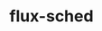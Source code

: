 ---
title: "flux-sched"
layout: cache
categories: [package, develop-2024-02-25]
meta: {"versions": ["0.32.0"], "compilers": ["gcc@=11.4.0", "gcc@=7.3.1", "gcc@=9.4.0", "oneapi@=2024.0.0"], "oss": ["amzn2", "ubuntu20.04", "ubuntu22.04"], "platforms": ["linux"], "targets": ["aarch64", "neoverse_n1", "neoverse_v1", "neoverse_v2", "ppc64le", "x86_64_v3"], "stacks": ["aws-isc", "aws-isc-aarch64", "e4s", "e4s-neoverse-v2", "e4s-neoverse_v1", "e4s-oneapi", "e4s-power", "root"], "num_specs": 8, "num_specs_by_stack": {"root": 8, "aws-isc-aarch64": 2, "aws-isc": 1, "e4s-neoverse_v1": 1, "e4s-power": 1, "e4s": 1, "e4s-neoverse-v2": 1, "e4s-oneapi": 1}}
spec_details: [{"hash": "iuq53accaj4szqh3cr3lac6vphh4lo35", "compiler": "gcc@=7.3.1", "versions": ["0.32.0"], "os": "amzn2", "platform": "linux", "target": "aarch64", "variants": ["build_system=cmake", "build_type=Release", "~cuda", "generator=ninja", "~ipo"], "stacks": ["root", "aws-isc-aarch64"], "size": "-", "tarball": "https://binaries.spack.io/releases/develop-2024-02-25/build_cache/linux-amzn2-aarch64/gcc-7.3.1/flux-sched-0.32.0/linux-amzn2-aarch64-gcc-7.3.1-flux-sched-0.32.0-iuq53accaj4szqh3cr3lac6vphh4lo35.spack"}, {"hash": "s4mhlb4grhmuobbd5s2ulovbp4gps73n", "compiler": "gcc@=7.3.1", "versions": ["0.32.0"], "os": "amzn2", "platform": "linux", "target": "neoverse_n1", "variants": ["build_system=cmake", "build_type=Release", "~cuda", "generator=ninja", "~ipo"], "stacks": ["root", "aws-isc-aarch64"], "size": "-", "tarball": "https://binaries.spack.io/releases/develop-2024-02-25/build_cache/linux-amzn2-neoverse_n1/gcc-7.3.1/flux-sched-0.32.0/linux-amzn2-neoverse_n1-gcc-7.3.1-flux-sched-0.32.0-s4mhlb4grhmuobbd5s2ulovbp4gps73n.spack"}, {"hash": "hzbddjv22oqqg6eri5eu5o3m346xaqay", "compiler": "gcc@=7.3.1", "versions": ["0.32.0"], "os": "amzn2", "platform": "linux", "target": "x86_64_v3", "variants": ["build_system=cmake", "build_type=Release", "~cuda", "generator=ninja", "~ipo"], "stacks": ["aws-isc", "root"], "size": "-", "tarball": "https://binaries.spack.io/releases/develop-2024-02-25/build_cache/linux-amzn2-x86_64_v3/gcc-7.3.1/flux-sched-0.32.0/linux-amzn2-x86_64_v3-gcc-7.3.1-flux-sched-0.32.0-hzbddjv22oqqg6eri5eu5o3m346xaqay.spack"}, {"hash": "f6tjbltfjhf4aoigqvxh33topflsak25", "compiler": "gcc@=11.4.0", "versions": ["0.32.0"], "os": "ubuntu20.04", "platform": "linux", "target": "neoverse_v1", "variants": ["build_system=cmake", "build_type=Release", "~cuda", "generator=ninja", "~ipo"], "stacks": ["e4s-neoverse_v1", "root"], "size": "-", "tarball": "https://binaries.spack.io/releases/develop-2024-02-25/build_cache/linux-ubuntu20.04-neoverse_v1/gcc-11.4.0/flux-sched-0.32.0/linux-ubuntu20.04-neoverse_v1-gcc-11.4.0-flux-sched-0.32.0-f6tjbltfjhf4aoigqvxh33topflsak25.spack"}, {"hash": "byfljflgaiwdep5ok3i5etdqi6btvopg", "compiler": "gcc@=9.4.0", "versions": ["0.32.0"], "os": "ubuntu20.04", "platform": "linux", "target": "ppc64le", "variants": ["build_system=cmake", "build_type=Release", "~cuda", "generator=ninja", "~ipo"], "stacks": ["root", "e4s-power"], "size": "-", "tarball": "https://binaries.spack.io/releases/develop-2024-02-25/build_cache/linux-ubuntu20.04-ppc64le/gcc-9.4.0/flux-sched-0.32.0/linux-ubuntu20.04-ppc64le-gcc-9.4.0-flux-sched-0.32.0-byfljflgaiwdep5ok3i5etdqi6btvopg.spack"}, {"hash": "iekibknenvvti47ddufc3j4r2lfqvswn", "compiler": "gcc@=11.4.0", "versions": ["0.32.0"], "os": "ubuntu20.04", "platform": "linux", "target": "x86_64_v3", "variants": ["build_system=cmake", "build_type=Release", "~cuda", "generator=ninja", "~ipo"], "stacks": ["root", "e4s"], "size": "-", "tarball": "https://binaries.spack.io/releases/develop-2024-02-25/build_cache/linux-ubuntu20.04-x86_64_v3/gcc-11.4.0/flux-sched-0.32.0/linux-ubuntu20.04-x86_64_v3-gcc-11.4.0-flux-sched-0.32.0-iekibknenvvti47ddufc3j4r2lfqvswn.spack"}, {"hash": "zpliljrzihebpbqmx7tihkxtxbmktan4", "compiler": "gcc@=11.4.0", "versions": ["0.32.0"], "os": "ubuntu22.04", "platform": "linux", "target": "neoverse_v2", "variants": ["build_system=cmake", "build_type=Release", "~cuda", "generator=ninja", "~ipo"], "stacks": ["e4s-neoverse-v2", "root"], "size": "-", "tarball": "https://binaries.spack.io/releases/develop-2024-02-25/build_cache/linux-ubuntu22.04-neoverse_v2/gcc-11.4.0/flux-sched-0.32.0/linux-ubuntu22.04-neoverse_v2-gcc-11.4.0-flux-sched-0.32.0-zpliljrzihebpbqmx7tihkxtxbmktan4.spack"}, {"hash": "qlj43dkguvfgjo3g4pkswpddcqyw7t2z", "compiler": "oneapi@=2024.0.0", "versions": ["0.32.0"], "os": "ubuntu22.04", "platform": "linux", "target": "x86_64_v3", "variants": ["build_system=cmake", "build_type=Release", "~cuda", "generator=ninja", "~ipo"], "stacks": ["e4s-oneapi", "root"], "size": "-", "tarball": "https://binaries.spack.io/releases/develop-2024-02-25/build_cache/linux-ubuntu22.04-x86_64_v3/oneapi-2024.0.0/flux-sched-0.32.0/linux-ubuntu22.04-x86_64_v3-oneapi-2024.0.0-flux-sched-0.32.0-qlj43dkguvfgjo3g4pkswpddcqyw7t2z.spack"}]
---